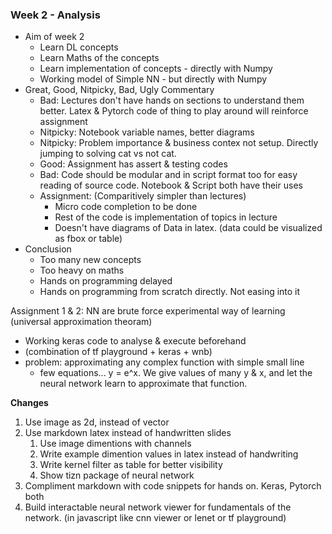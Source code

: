 
### Week 2 - Analysis
- Aim of week 2
  - Learn DL concepts
  - Learn Maths of the concepts
  - Learn implementation of concepts - directly with Numpy
  - Working model of Simple NN - but directly with Numpy
- Great, Good, Nitpicky, Bad, Ugly Commentary
  - Bad: Lectures don't have hands on sections to understand them better. Latex & Pytorch code of thing to play around will reinforce assignment
  - Nitpicky: Notebook variable names, better diagrams
  - Nitpicky: Problem importance & business contex not setup. Directly jumping to solving cat vs not cat.
  - Good: Assignment has assert & testing codes
  - Bad: Code should be modular and in script format too for easy reading of source code. Notebook & Script both have their uses
  - Assignment: (Comparitively simpler than lectures)
    - Micro code completion to be done
    - Rest of the code is implementation of topics in lecture
    - Doesn't have diagrams of Data in latex. (data could be visualized as fbox or table)
- Conclusion
  - Too many new concepts
  - Too heavy on maths
  - Hands on programming delayed
  - Hands on programming from scratch directly. Not easing into it


Assignment 1 & 2: NN are brute force experimental way of learning (universal approximation theoram)
- Working keras code to analyse & execute beforehand
- (combination of tf playground + keras + wnb)
- problem: approximating any complex function with simple small line
  - few equations... y = e^x. We give values of many y & x, and let the neural network learn to approximate that function.

**Changes**
 1. Use image as 2d, instead of vector
 2. Use markdown latex instead of handwritten slides
    1. Use image dimentions with channels
    2. Write example dimention values in latex instead of handwriting
    3. Write kernel filter as table for better visibility
    4. Show tizn package of neural network
 3. Compliment markdown with code snippets for hands on. Keras, Pytorch both
 4. Build interactable neural network viewer for fundamentals of the network. (in javascript like cnn viewer or lenet or tf playground)